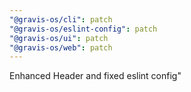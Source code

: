 ```yaml
---
"@gravis-os/cli": patch
"@gravis-os/eslint-config": patch
"@gravis-os/ui": patch
"@gravis-os/web": patch
---
```


Enhanced Header and fixed eslint config"
